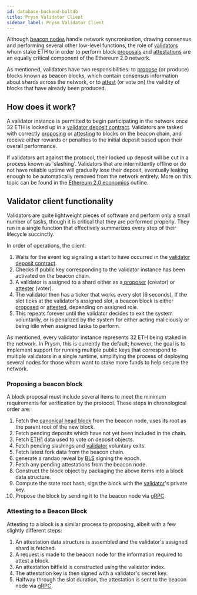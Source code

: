```yaml
---
id: database-backend-boltdb
title: Prysm Validator Client
sidebar_label: Prysm Validator Client
---
```


Although [beacon nodes](the-beacon-chain.md) handle network syncronisation, drawing consensus and performing several other low-level functions, the role of [validators](../glossaries/terminology.md#validator) whom stake ETH to in order to perform block [proposals](../glossaries/terminology.md#propose) and [attestations](../glossaries/terminology.md#attest) are an equally critical component of the Ethereum 2.0 network.

As mentioned, validators have two responsibilities: to [propose](../glossaries/terminology.md#propose) \(or produce\) blocks known as beacon blocks, which contain consensus information about shards across the network, or to [attest](../glossaries/terminology.md#attest) \(or vote on\) the validity of blocks that have already been produced.

## How does it work?

A validator instance is permitted to begin participating in the network once 32 ETH is locked up in a [validator deposit contract](validator-deposit-contract.md). Validators are tasked with correctly [proposing](../glossaries/terminology.md#propose) or [attesting](../glossaries/terminology.md#attest) to blocks on the beacon chain, and receive either rewards or penalties to the initial deposit based upon their overall performance.

If validators act against the protocol, their locked up deposit will be cut in a process known as 'slashing'. Validators that are intermittently offline or do not have reliable uptime will gradually lose their deposit, eventually leaking enough to be automatically removed from the network entirely. More on this topic can be found in the [Ethereum 2.0 economics](https://docs.ethhub.io/ethereum-roadmap/ethereum-2.0/eth-2.0-economics/) outline.

## Validator client functionality

Validators are quite lightweight pieces of software and perform only a small number of tasks, though it is critical that they are performed properly. They run in a single function that effectively summarizes every step of their lifecycle succinctly.

In order of operations, the client:

1. Waits for the event log signaling a start to have occurred in the [validator deposit contract](validator-deposit-contract.md).
2. Checks if public key corresponding to the validator instance has been activated on the beacon chain.
3. A validator is assigned to a shard either as a[ proposer](../glossaries/terminology.md#proposal-propose) \(creator\) or [attester](../glossaries/terminology.md#attestation-attest) \(voter\).
4. The validator then has a ticker that works every slot \(6 seconds\). If the slot ticks at the validator's assigned slot, a beacon block is either [proposed](../glossaries/terminology.md#propose) or [attested](../glossaries/terminology.md#attest), depending on assigned role.
5. This repeats forever until the validator decides to exit the system voluntarily, or is penalized by the system for either acting maliciously or being idle when assigned tasks to perform.

As mentioned, every validator instance represents 32 ETH being staked in the network. In Prysm, this is currently the default; however, the goal is to implement support for running multiple public keys that correspond to multiple validators in a single runtime, simplifying the process of deploying several nodes for those whom want to stake more funds to help secure the network.

### Proposing a beacon block

A block proposal must include several items to meet the minimum requirements for verification by the protocol. These steps in chronological order are:

1. Fetch the [canonical head block](../glossaries/terminology.md#canonical-head-block) from the beacon node, uses its root as the parent root of the new block.
2. Fetch pending deposits which have not yet been included in the chain.
3. Fetch [ETH1](../glossaries/terminology.md#eth1) data used to vote on deposit objects.
4. Fetch pending slashings and [validator](../glossaries/terminology.md#validator) voluntary exits.
5. Fetch latest fork data from the beacon chain.
6. generate a randao reveal by [BLS](bls-signature-aggregation-and-cryptography.md) signing the epoch.
7. Fetch any pending attestations from the beacon node.
8. Construct the block object by packaging the above items into a block data structure.
9. Compute the state root hash, sign the block with the [validator](../glossaries/terminology.md#validator)'s private key.
10. Propose the block by sending it to the beacon node via [gRPC](ethereum-2.0-public-api.md).

### Attesting to a Beacon Block

Attesting to a block is a similar process to proposing, albeit with a few slightly different steps:

1. An attestation data structure is assembled and the validator's assigned shard is fetched.
2. A request is made to the beacon node for the information required to attest a block.
3. An attestation bitfield is constructed using the validator index.
4. The attestation key is then signed with a validator's secret key.
5. Halfway through the slot duration, the attestation is sent to the beacon node via [gRPC](ethereum-2.0-public-api.md).

